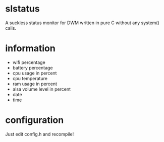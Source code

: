 # slstatus
A suckless status monitor for DWM written in pure C without any system() calls.

# information

- wifi percentage
- battery percentage
- cpu usage in percent
- cpu temperature
- ram usage in percent
- alsa volume level in percent
- date
- time

# configuration

Just edit config.h and recompile!
